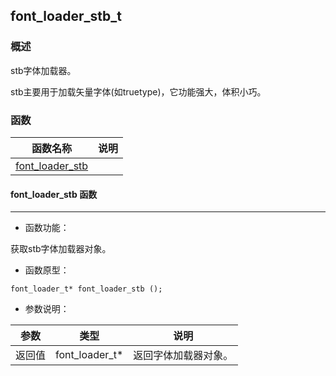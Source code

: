 ## font\_loader\_stb\_t
### 概述
 stb字体加载器。

 stb主要用于加载矢量字体(如truetype)，它功能强大，体积小巧。



### 函数
<p id="font_loader_stb_t_methods">

| 函数名称 | 说明 | 
| -------- | ------------ | 
| <a href="#font_loader_stb_t_font_loader_stb">font\_loader\_stb</a> |  |
#### font\_loader\_stb 函数
-----------------------

* 函数功能：

> <p id="font_loader_stb_t_font_loader_stb">
 获取stb字体加载器对象。




* 函数原型：

```
font_loader_t* font_loader_stb ();
```

* 参数说明：

| 参数 | 类型 | 说明 |
| -------- | ----- | --------- |
| 返回值 | font\_loader\_t* | 返回字体加载器对象。 |
